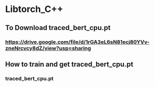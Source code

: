 # Libtorch_C++



## To Download traced_bert_cpu.pt
### https://drive.google.com/file/d/1rGA3eL6sN81ecj80YVv-zneNrcvcy8dZ/view?usp=sharing

## How to train and get traced_bert_cpu.pt
### traced_bert_cpu.pt
